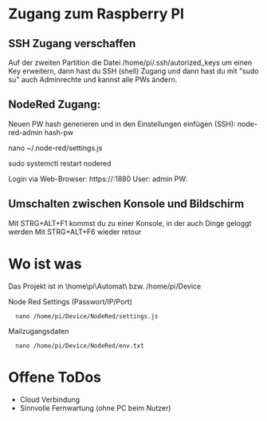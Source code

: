 # Zugang zum Raspberry PI
## SSH Zugang verschaffen

Auf der zweiten Partition die Datei /home/pi/.ssh/autorized_keys um einen Key erweitern, dann hast du SSH (shell) Zugang und dann hast du mit "sudo su" auch Adminrechte und kannst alle PWs ändern.

## NodeRed Zugang:
Neuen PW hash generieren und in den Einstellungen einfügen (SSH):
   node-red-admin hash-pw

   nano ~/.node-red/settings.js

   sudo systemctl restart nodered

Login via Web-Browser:
   https://<IP des Automaten>:1880
   User: admin
   PW: <pw>

## Umschalten zwischen Konsole und Bildschirm
Mit STRG+ALT+F1 kommst du zu einer Konsole, in der auch Dinge geloggt werden
Mit STRG+ALT+F6 wieder retour


# Wo ist was
Das Projekt ist in \home\pi\Automat\ bzw. /home/pi/Device

Node Red Settings (Passwort/IP/Port)

      nano /home/pi/Device/NodeRed/settings.js

Mailzugangsdaten

      nano /home/pi/Device/NodeRed/env.txt


# Offene ToDos

 * Cloud Verbindung 
 * Sinnvolle Fernwartung (ohne PC beim Nutzer)
